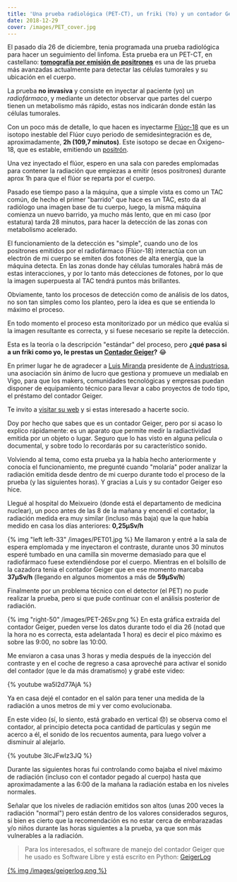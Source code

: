 ```yaml
---
title: 'Una prueba radiológica (PET-CT), un friki (Yo) y un contador Geiger'
date: 2018-12-29
cover: /images/PET_cover.jpg
---
```


El pasado día 26 de diciembre, tenia programada una prueba radiológica para hacer un seguimiento del linfoma. Esta prueba era un PET-CT, en castellano: **[tomografía por emisión de positrones](https://es.wikipedia.org/wiki/Tomograf%C3%ADa_por_emisi%C3%B3n_de_positrones)** es una de las prueba más avanzadas actualmente para detectar las células tumorales y su ubicación en el cuerpo.

La prueba **no invasiva** y consiste en inyectar al paciente (yo) un _radiofármaco_, y mediante un detector observar que partes del cuerpo tienen un metabolismo más rápido, estas nos indicarán donde están las células tumorales.

Con un poco más de detalle, lo que hacen es inyectarme [Flúor-18](https://es.wikipedia.org/wiki/Fl%C3%BAor_18) que es un isotopo inestable del Flúor cuyo periodo de semidesintegración es de, aproximadamente, **2h (109,7 minutos)**. Este isotopo se decae en Óxigeno-18, que es estable, emitiendo un [positrón](https://es.wikipedia.org/wiki/Positr%C3%B3n).

Una vez inyectado el flúor, espero en una sala con paredes emplomadas para contener la radiación que empiezas a emitir (esos positrones) durante aprox 1h para que el flúor se reparta por el cuerpo. 

Pasado ese tiempo paso a la máquina, que a simple vista es como un TAC común, de hecho el primer "barrido" que hace es un TAC, esto da al radiólogo una imagen base de tu cuerpo, luego, la misma máquina comienza un nuevo barrido, ya mucho más lento, que en mi caso (por estatura) tarda 28 minutos, para hacer la detección de las zonas con metabolismo acelerado. 

El funcionamiento de la detección es "simple", cuando uno de los positrones emitidos por el radiofármaco (Flúor-18) interactúa con un electrón de mi cuerpo se emiten dos fotones de alta energía, que la máquina detecta. En las zonas donde hay células tumorales habrá más de estas interacciones, y por lo tanto más detecciones de fotones, por lo que la imagen superpuesta al TAC tendrá puntos más brillantes.

Obviamente, tanto los procesos de detección como de análisis de los datos, no son tan simples como los planteo, pero la idea es que se entienda lo máximo el proceso.

En todo momento el proceso esta monitorizado por un médico que evalúa si la imagen resultante es correcta, y si fuese necesario se repite la detección.

Esta es la teoría o la descripción "estándar" del proceso, pero **¿qué pasa si a un friki como yo, le prestas un [Contador Geiger](https://es.wikipedia.org/wiki/Contador_Geiger)?** :joy:

En primer lugar he de agradecer a [Luis Miranda](https://www.linkedin.com/in/luis-miranda-acebedo-66491471/) presidente de [A industriosa](https://intranet.aindustriosa.org/), una asociación sin ánimo de lucro que gestiona y promueve un medialab en Vigo, para que los makers, comunidades tecnológicas y empresas puedan disponer de equipamiento técnico para llevar a cabo proyectos de todo tipo, el préstamo del contador Geiger.

Te invito a [visitar su web](https://intranet.aindustriosa.org/) y si estas interesado a hacerte socio.

Doy por hecho que sabes que es un contador Geiger, pero por si acaso lo explico rápidamente: es un aparato que permite medir la radiactividad emitida por un objeto o lugar. Seguro que lo has visto en alguna película o documental, y sobre todo lo recordarás por su característico sonido.

Volviendo al tema, como esta prueba ya la había hecho anteriormente y conocía el funcionamiento, me pregunté cuando "molaría" poder analizar la radiación emitida desde dentro de mi cuerpo durante todo el proceso de la prueba (y las siguientes horas). Y gracias a Luis y su contador Geiger eso hice.

Llegué al hospital do Meixueiro (donde está el departamento de medicina nuclear), un poco antes de las 8 de la mañana y encendí el contador, la radiación medida era muy similar (incluso más baja) que la que había medido en casa los días anteriores: **0,25&micro;Sv/h**

{% img "left left-33" /images/PET01.jpg %} Me llamaron y entré a la sala de espera emplomada y me inyectaron el contraste, durante unos 30 minutos esperé tumbado en una camilla sin moverme demasiado para que el radiofármaco fuese extendiéndose por el cuerpo. 
Mientras en el bolsillo de la cazadora tenia el contador Geiger que en ese momento marcaba **37&micro;Sv/h** (llegando en algunos momentos a más de **59&micro;Sv/h**)

Finalmente por un problema técnico con el detector (el PET) no pude realizar la prueba, pero si que pude continuar con el análisis posterior de radiación.

{% img "right-50" /images/PET-26Sv.png %} En esta gráfica extraída del contador Geiger, pueden verse los datos durante todo el dia 26 (notad que la hora no es correcta, esta adelantada 1 hora) es decir el pico máximo es sobre las 9:00, no sobre las 10:00.

Me enviaron a casa unas 3 horas y media después de la inyección del contraste y en el coche de regreso a casa aproveché para activar el sonido del contador (que le da más dramatismo) y grabé este video:


{% youtube wa5I2d77AjA %}

Ya en casa dejé el contador en el salón para tener una medida de la radiación a unos metros de mi y ver como evolucionaba.

En este video (sí, lo siento, está grabado en vertical :disappointed:) se observa como el contador, al principio detecta poca cantidad de partículas y según me acerco a él, el sonido de los recuentos aumenta, para luego volver a disminuir al alejarlo.

{% youtube 3IcJFwIz3JQ %}

Durante las siguientes horas fui controlando como bajaba el nivel máximo de radiación (incluso con el contador pegado al cuerpo) hasta que aproximadamente a las 6:00 de la mañana la radiación estaba en los niveles normales.

Señalar que los niveles de radiación emitidos son altos (unas 200 veces la radiación "normal") pero están dentro de los valores considerados seguros, si bien es cierto que la recomendación es no estar cerca de embarazadas y/o niños durante las horas siguientes a la prueba, ya que son más vulnerables a la radiación.


> Para los interesados, el software de manejo del contador Geiger que he usado es Software Libre y está escrito en Python: [GeigerLog](https://sourceforge.net/projects/geigerlog/)

 
[{% img /images/geigerlog.png %}](https://sourceforge.net/projects/geigerlog/)













